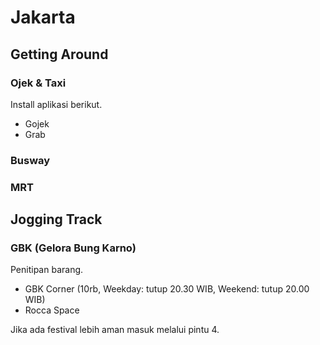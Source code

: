 Jakarta
=======

Getting Around
--------------

### Ojek & Taxi

Install aplikasi berikut.

-	Gojek
-	Grab

### Busway

### MRT

Jogging Track
-------------

### GBK (Gelora Bung Karno)

Penitipan barang.

-	GBK Corner (10rb, Weekday: tutup 20.30 WIB, Weekend: tutup 20.00 WIB)
-	Rocca Space

Jika ada festival lebih aman masuk melalui pintu 4.

